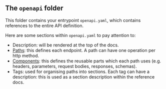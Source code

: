 ## The `openapi` folder

This folder contains your entrypoint `openapi.yaml`, which contains references
to the entire API definition.

Here are some sections within `openapi.yaml` to pay attention to:

* Description: will be rendered at the top of the docs.
* [Paths](paths/README.md): this defines each endpoint.
  A path can have one operation per http method.
* [Components](components/README.md): this defines the reusable parts which each
  path uses (e.g. headers, parameters, request bodies, responses, schemas).
* Tags: used for organising paths into sections.
  Each tag can have a description: this is used as a section description within
  the reference docs.

